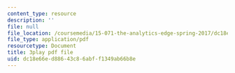 ```yaml
---
content_type: resource
description: ''
file: null
file_location: /coursemedia/15-071-the-analytics-edge-spring-2017/dc18e66ed88643c86abff1349ab66b8e_j1d4_wrUEVs.pdf
file_type: application/pdf
resourcetype: Document
title: 3play pdf file
uid: dc18e66e-d886-43c8-6abf-f1349ab66b8e
---
```

